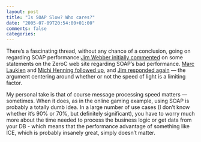 ```yaml
---
layout: post
title: "Is SOAP Slow? Who cares?"
date: "2005-07-09T20:54:00+01:00"
comments: false
categories: 
---
```


<p>There&#8217;s a fascinating thread, without any chance of a conclusion, going on regarding SOAP performance:<a href="http://jim.webber.name/2005/06/23/dbeede6f-4745-443a-bed3-3a556fcd3a36.aspx">Jim Webber initially commented</a> on some statements on the ZeroC web site regarding SOAP&#8217;s bad performance. <a href="http://www.zeroc.com/misc/speed-of-light-fallacy.html">Marc Laukien</a> and <a href="http://www.zeroc.com/misc/speed-of-light-fallacy2.html">Michi Henning followed up</a>, and <a href="http://jim.webber.name/2005/07/07/bbcca26a-b2d9-473e-86ff-956a44e3b25c.aspx">Jim responded again</a> &#8212; the argument centering around whether or not the speed of light is a limiting factor.</p>

<p>My personal take is that of course message processing speed matters &#8212; sometimes. When it does, as in the online gaming example, using SOAP is probably a totally dumb idea. In a large number of use cases (I don&#8217;t know whether it&#8217;s 90% or 70%, but definitely significant), you have to worry much more about the time needed to process the business logic or get data from your DB - which means that the performance advantage of something like ICE, which is probably insanely great, simply doesn&#8217;t matter.</p>


